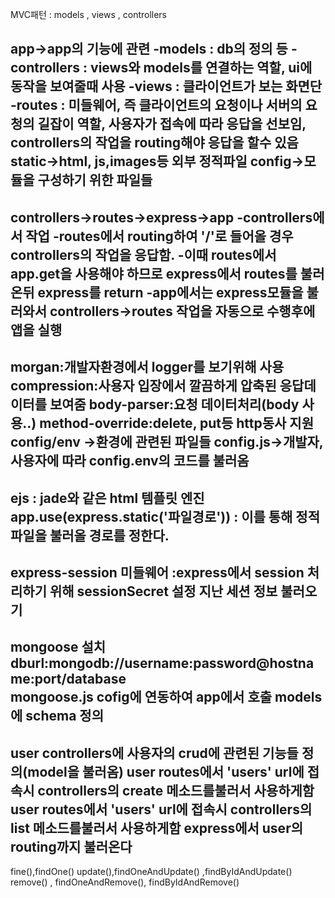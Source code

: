 MVC패턴 : models , views , controllers

app->app의 기능에 관련
-models : db의 정의 등
-controllers : views와 models를 연결하는 역할, ui에 동작을 보여줄때 사용
-views : 클라이언트가 보는 화면단
-routes : 미들웨어, 즉 클라이언트의 요청이나 서버의 요청의 길잡이 역할, 사용자가 접속에 따라 응답을 선보임, controllers의 작업을 routing해야 응답을 할수 있음
static->html, js,images등 외부 정적파일
config->모듈을 구성하기 위한 파일들
-------------------------------------------
controllers->routes->express->app
-controllers에서 작업
-routes에서 routing하여 '/'로 들어올 경우 controllers의 작업을 응답함.
-이때 routes에서 app.get을 사용해야 하므로 express에서 routes를 불러온뒤 express를 return
-app에서는 express모듈을 불러와서 controllers->routes 작업을 자동으로 수행후에 앱을 실행
-------------------------------------------
morgan:개발자환경에서 logger를 보기위해 사용
compression:사용자 입장에서 깔끔하게 압축된 응답데이터를 보여줌
body-parser:요청 데이터처리(body 사용..)
method-override:delete, put등 http동사 지원
config/env ->환경에 관련된 파일들
config.js->개발자, 사용자에 따라 config.env의 코드를 불러옴
-------------------------------------------
ejs : jade와 같은 html 템플릿 엔진
app.use(express.static('파일경로')) : 이를 통해 정적파일을 불러올 경로를 정한다.
-------------------------------------------
express-session 미들웨어 :express에서 session 처리하기 위해
sessionSecret 설정
지난 세션 정보 불러오기
-------------------------------------------
mongoose 설치
dburl:mongodb://username:password@hostname:port/database  
mongoose.js cofig에 연동하여 app에서 호출
models에 schema 정의
-------------------------------------------
user controllers에 사용자의 crud에 관련된 기능들 정의(model을 불러옴)
user routes에서 'users' url에 접속시 controllers의 create 메소드를불러서 사용하게함
user routes에서 'users' url에 접속시 controllers의 list 메소드를불러서 사용하게함
express에서 user의 routing까지 불러온다
-------------------------------------------
fine(),findOne()
update(),findOneAndUpdate() ,findByIdAndUpdate()
remove() , findOneAndRemove(), findByIdAndRemove()
